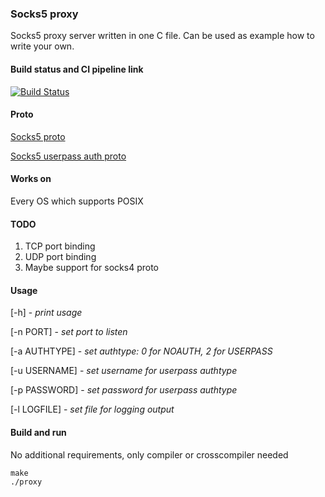 ### Socks5 proxy
Socks5 proxy server written in one C file. 
Can be used as example how to write your own. 

#### Build status and CI pipeline link
[![Build Status](https://travis-ci.org/fgssfgss/socks_proxy.svg?branch=master)](https://travis-ci.org/fgssfgss/socks_proxy)

#### Proto
[Socks5 proto](https://tools.ietf.org/html/rfc1928)

[Socks5 userpass auth proto](https://tools.ietf.org/html/rfc1929)

#### Works on
Every OS which supports POSIX

#### TODO
1. TCP port binding
2. UDP port binding
3. Maybe support for socks4 proto

#### Usage
[-h]		- *print usage*

[-n PORT]	- *set port to listen*

[-a AUTHTYPE]	- *set authtype: 0 for NOAUTH, 2 for USERPASS*

[-u USERNAME]	- *set username for userpass authtype*

[-p PASSWORD]	- *set password for userpass authtype*

[-l LOGFILE]	- *set file for logging output*

#### Build and run
No additional requirements, only compiler or crosscompiler needed

    make
    ./proxy
